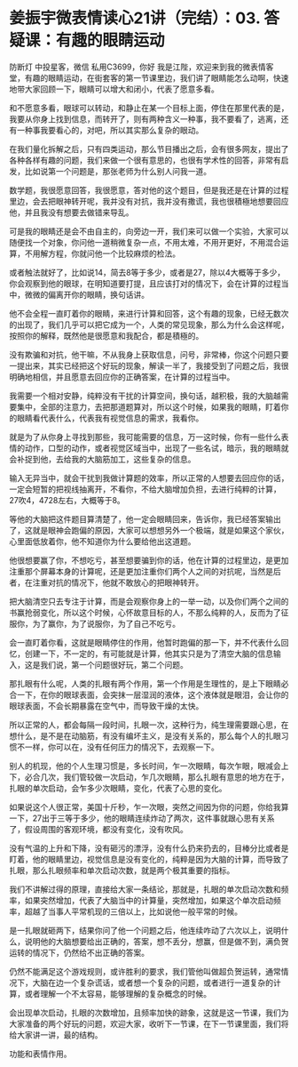 # 姜振宇微表情读心21讲（完结）：03. 答疑课：有趣的眼睛运动

防断灯 中投星客，微信 私用C3699，你好 我是江陛，欢迎来到我的微表情客堂，有趣的眼睛运动，在街套客的第一节课里边，我们讲了眼睛能怎么动啊，快速地带大家回顾一下，眼睛可以增大和闭小，代表了愿意多看。

和不愿意多看，眼球可以转动，和静止在某一个目标上面，停住在那里代表的是，我要从你身上找到信息，而转开了，则有两种含义一种事，我不要看了，逃离，还有一种事我要看心的，对吧，所以其实那么复杂的眼动。

在我们量化拆解之后，只有四类运动，那么节目播出之后，会有很多网友，提出了各种各样有趣的问题，我们来做一个很有意思的，也很有学术性的回答，非常有启发，比如说第一个问题是，那张老师为什么别人问我一道。

数学题，我很愿意回答，我很愿意，答对他的这个题目，但是我还是在计算的过程里边，会去把眼神转开呢，我并没有对抗，我并没有撒谎，我也很積極地想要回应他，并且我没有想要去做错来导乱。

可是我的眼睛还是会不由自主的，向旁边一开，我们来可以做一个实验，大家可以随便找一个对象，你问他一道稍微复杂一点，不用太难，不用开更好，不用混合运算，不用解方程，你就问他一个比较麻烦的检法。

或者触法就好了，比如说14，简去8等于多少，或者是27，除以4大概等于多少，你会观察到他的眼球，在明知道要打提，且应该打对的情况下，会在计算的过程当中，微微的偏离开你的眼睛，换句话讲。

他不会全程一直盯着你的眼睛，来进行计算和回答，这个有趣的现象，已经无数次的出现了，我们几乎可以把它成为一个，人类的常见现象，那么为什么会这样呢，按照你的解释，既然他是很愿意和我配合，都是積極的。

没有欺骗和对抗，他干嘛，不从我身上获取信息，问号，非常棒，你这个问题只要一提出来，其实已经把这个好玩的现象，解读一半了，我接受到了问题之后，我很明确地相信，并且愿意去回应你的正确答案，在计算的过程当中。

我需要一个相对安静，纯粹没有干扰的计算空间，换句话，越积极，我的大脑越需要集中，全部的注意力，去把那道题算对，所以这个时候，如果我的眼睛，盯着你的眼睛看代表什么，代表我有视觉信息的需求，我看你。

就是为了从你身上寻找到那些，我可能需要的信息，万一这时候，你有一些什么表情的动作，口型的动作，或者视觉区域当中，出现了一些名试，暗示，我的眼睛就会补捉到他，去给我的大脑筋加工，这些复杂的信息。

输入无异当中，就会干扰到我做计算题的效率，所以正常的人想要去回应你的话，一定会短暂的把视线抽离开，不看你，不给大脑增加负担，去进行纯粹的计算，27吹4，4728左右，大概等于8。

等他的大脑把这件题目算清楚了，他一定会眼睛回来，告诉你，我已经答案输出了，这就是眼神会跑偏的原因，大家可以想想另外一个极端，就是如果这个家伙，心里面低放着你，他不知道你为什么要给他出这道题。

他很想要赢了你，不想吃亏，甚至想要骗到你的话，他在计算的过程里边，是更加注重那个屏幕本身的计算呢，还是更加注重你们两个人之间的对抗呢，当然是后者，在注重对抗的情况下，他就不敢放心的把眼神转开。

把大脑清空只去专注于计算，而是会观察你身上的一举一动，以及你们两个之间的书赢抢弱变化，所以这个时候，心怀故意目标的人，不那么纯粹的人，反而为了征服你，为了赢你，为了说服你，为了自己不吃亏。

会一直盯着你看，这就是眼睛停住的作用，他暂时跑偏的那一下，并不代表什么回忆，创建一下，不一定的，有可能就是计算，他其实只是为了清空大脑的信息输入，这是我们说，第一个问题很好玩，第二个问题。

那扎眼有什么呢，人类的扎眼有两个作用，第一个作用是生理性的，是上下眼睛必合一下，在你的眼球表面，会突抹一层湿润的液体，这个液体就是眼泪，会让你的眼球表面，不会长期暴露在空气中，而导致干燥的太快。

所以正常的人，都会每隔一段时间，扎眼一次，这种行为，纯生理需要跟心思，在想什么，是不是在动脑筋，有没有编坏主义，是没有关系的，那么每个人的扎眼习惯不一样，你可以在，没有任何压力的情况下，去观察一下。

别人的机现，他的个人生理习惯是，多长时间，乍一次眼睛，每次乍眼，眼减会上下，必合几次，我们管较做一次启动，乍几次眼睛，那么扎眼有意思的地方在于，扎眼的单次启动，会乍多少次眼睛，变化，代表了心思的变化。

如果说这个人很正常，美国十斤秒，乍一次眼，突然之间因为你的问题，你给我算一下，27出于三等于多少，他的眼睛连续炸动了两次，这件事就跟心思有关系了，假设周围的客观环境，都没有变化，没有吹风。

没有气温的上升和下降，没有砸污的漂浮，没有什么扔来扔去的，目棒分比或者是盯着，他的眼睛里边，视觉信息是没有变化的，纯粹是因为大脑的计算，而导致了扎眼，那么扎眼频率和单次启动次数，就是两个极其重要的指标。

我们不讲解过得的原理，直接给大家一条结论，那就是，扎眼的单次启动次数和频率，如果突然增加，代表了大脑当中的计算量，突然增加，如果这个单次启动频率，超越了当事人平常机现的三倍以上，比如说他一般平常的时候。

是一扎眼就砸两下，结果你问了他一个问题之后，他连续咋动了六次以上，说明什么，说明他的大脑想要给出正确的，答案，想不丢分，想赢，但是做不到，满负贺运转的情况下，仍然给不出正确的答案。

仍然不能满足这个游戏规则，或许胜利的要求，我们管他叫做超负贺运转，通常情况下，大脑在边一个复杂谎话，或者想一个复杂的问题，或者进行一道复杂的计算，或者理解一个不太容易，能够理解的复杂概念的时候。

会出现单次启动，扎眼的次数增加，且频率加快的跡象，这就是这一节课，我们为大家准备的两个好玩的问题，欢迎大家，收听下一节课，在下一节课里面，我们将给大家讲一讲，最的结构。

功能和表情作用。